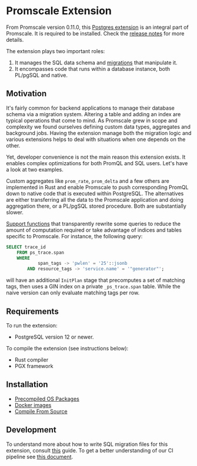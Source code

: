 # Promscale Extension

From Promscale version 0.11.0, this [Postgres extension](https://www.postgresql.org/docs/12/extend-extensions.html)
is an integral part of Promscale. It is required to be installed.
Check the [release notes](https://github.com/timescale/promscale/releases/tag/0.11.0)
for more details.

The extension plays two important roles: 
1. It manages the SQL data schema and [migrations](migration/README.md) that manipulate it.
2. It encompasses code that runs within a database instance, both PL/pgSQL and native.

## Motivation

It's fairly common for backend applications to manage their database schema via a migration
system. Altering a table and adding an index are typical operations that come to mind.
As Promscale grew in scope and complexity we found ourselves defining custom data types,
aggregates and background jobs. Having the extension manage both the migration logic and
various extensions helps to deal with situations when one depends on the other.

Yet, developer convenience is not the main reason this extension exists. It enables complex
optimizations for both PromQL and SQL users. Let's have a look at two examples.

Custom aggregates like `prom_rate`, `prom_delta` and a few others are implemented in Rust
and enable Promscale to push corresponding PromQL down to native code that is executed
within PostgreSQL. The alternatives are either transferring all the data to the Promscale
application and doing aggregation there, or a PL/pgSQL stored procedure. Both are substantially slower.

[Support functions](https://www.postgresql.org/docs/current/xfunc-optimization.html) that
transparently rewrite some queries to reduce the amount of computation required or take
advantage of indices and tables specific to Promscale. For instance, the following query:

```SQL
SELECT trace_id
    FROM ps_trace.span
    WHERE
            span_tags -> 'pwlen' = '25'::jsonb
        AND resource_tags -> 'service.name' = '"generator"';
```

will have an additional `InitPlan` stage that precomputes a set of matching tags,
then uses a GIN index on a private `_ps_trace.span` table. While the naive version
can only evaluate matching tags per row.

## Requirements

To run the extension:

- PostgreSQL version 12 or newer.

To compile the extension (see instructions below):

- Rust compiler
- PGX framework

## Installation

- [Precompiled OS Packages](./INSTALL.md#precompiled-os-packages)
- [Docker images](./INSTALL.md#docker-images)
- [Compile From Source](./INSTALL.md#compile-from-source)

## Development

To understand more about how to write SQL migration files for this extension, consult [this](migration/README.md) guide.
To get a better understanding of our CI pipeline see [this document](.github/README.md).
